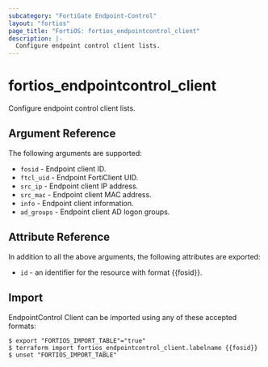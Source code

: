 ```yaml
---
subcategory: "FortiGate Endpoint-Control"
layout: "fortios"
page_title: "FortiOS: fortios_endpointcontrol_client"
description: |-
  Configure endpoint control client lists.
---
```


# fortios_endpointcontrol_client
Configure endpoint control client lists.

## Argument Reference

The following arguments are supported:

* `fosid` - Endpoint client ID.
* `ftcl_uid` - Endpoint FortiClient UID.
* `src_ip` - Endpoint client IP address.
* `src_mac` - Endpoint client MAC address.
* `info` - Endpoint client information.
* `ad_groups` - Endpoint client AD logon groups.


## Attribute Reference

In addition to all the above arguments, the following attributes are exported:
* `id` - an identifier for the resource with format {{fosid}}.

## Import

EndpointControl Client can be imported using any of these accepted formats:
```
$ export "FORTIOS_IMPORT_TABLE"="true"
$ terraform import fortios_endpointcontrol_client.labelname {{fosid}}
$ unset "FORTIOS_IMPORT_TABLE"
```
